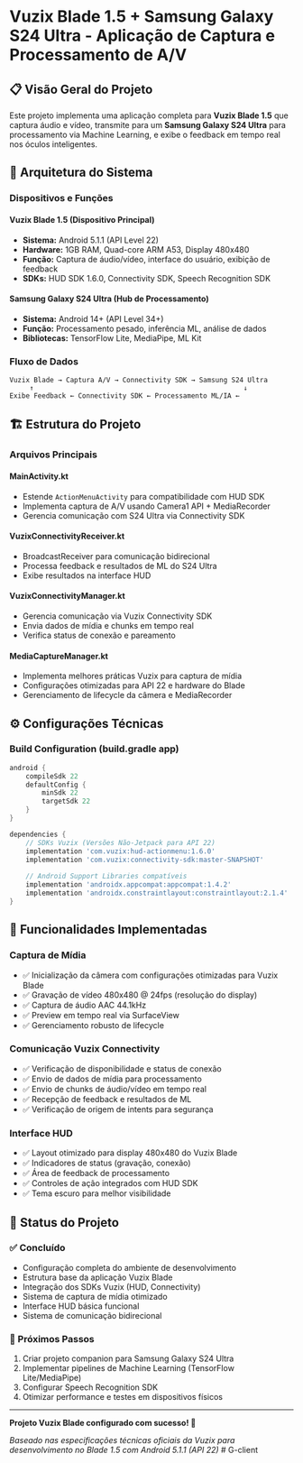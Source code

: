 # Vuzix Blade 1.5 + Samsung Galaxy S24 Ultra - Aplicação de Captura e Processamento de A/V

## 📋 Visão Geral do Projeto

Este projeto implementa uma aplicação completa para **Vuzix Blade 1.5** que captura áudio e vídeo, transmite para um **Samsung Galaxy S24 Ultra** para processamento via Machine Learning, e exibe o feedback em tempo real nos óculos inteligentes.

## 🔧 Arquitetura do Sistema

### **Dispositivos e Funções**

#### **Vuzix Blade 1.5 (Dispositivo Principal)**
- **Sistema:** Android 5.1.1 (API Level 22)
- **Hardware:** 1GB RAM, Quad-core ARM A53, Display 480x480
- **Função:** Captura de áudio/vídeo, interface do usuário, exibição de feedback
- **SDKs:** HUD SDK 1.6.0, Connectivity SDK, Speech Recognition SDK

#### **Samsung Galaxy S24 Ultra (Hub de Processamento)**
- **Sistema:** Android 14+ (API Level 34+)
- **Função:** Processamento pesado, inferência ML, análise de dados
- **Bibliotecas:** TensorFlow Lite, MediaPipe, ML Kit

### **Fluxo de Dados**
```
Vuzix Blade → Captura A/V → Connectivity SDK → Samsung S24 Ultra
     ↑                                                    ↓
Exibe Feedback ← Connectivity SDK ← Processamento ML/IA ←
```

## 🏗️ Estrutura do Projeto

### **Arquivos Principais**

#### **MainActivity.kt**
- Estende `ActionMenuActivity` para compatibilidade com HUD SDK
- Implementa captura de A/V usando Camera1 API + MediaRecorder
- Gerencia comunicação com S24 Ultra via Connectivity SDK

#### **VuzixConnectivityReceiver.kt**
- BroadcastReceiver para comunicação bidirecional
- Processa feedback e resultados de ML do S24 Ultra
- Exibe resultados na interface HUD

#### **VuzixConnectivityManager.kt**
- Gerencia comunicação via Vuzix Connectivity SDK
- Envia dados de mídia e chunks em tempo real
- Verifica status de conexão e pareamento

#### **MediaCaptureManager.kt**
- Implementa melhores práticas Vuzix para captura de mídia
- Configurações otimizadas para API 22 e hardware do Blade
- Gerenciamento de lifecycle da câmera e MediaRecorder

## ⚙️ Configurações Técnicas

### **Build Configuration (build.gradle app)**
```gradle
android {
    compileSdk 22
    defaultConfig {
        minSdk 22
        targetSdk 22
    }
}

dependencies {
    // SDKs Vuzix (Versões Não-Jetpack para API 22)
    implementation 'com.vuzix:hud-actionmenu:1.6.0'
    implementation 'com.vuzix:connectivity-sdk:master-SNAPSHOT'
    
    // Android Support Libraries compatíveis
    implementation 'androidx.appcompat:appcompat:1.4.2'
    implementation 'androidx.constraintlayout:constraintlayout:2.1.4'
}
```

## 🎯 Funcionalidades Implementadas

### **Captura de Mídia**
- ✅ Inicialização da câmera com configurações otimizadas para Vuzix Blade
- ✅ Gravação de vídeo 480x480 @ 24fps (resolução do display)
- ✅ Captura de áudio AAC 44.1kHz
- ✅ Preview em tempo real via SurfaceView
- ✅ Gerenciamento robusto de lifecycle

### **Comunicação Vuzix Connectivity**
- ✅ Verificação de disponibilidade e status de conexão
- ✅ Envio de dados de mídia para processamento
- ✅ Envio de chunks de áudio/vídeo em tempo real
- ✅ Recepção de feedback e resultados de ML
- ✅ Verificação de origem de intents para segurança

### **Interface HUD**
- ✅ Layout otimizado para display 480x480 do Vuzix Blade
- ✅ Indicadores de status (gravação, conexão)
- ✅ Área de feedback de processamento
- ✅ Controles de ação integrados com HUD SDK
- ✅ Tema escuro para melhor visibilidade

## 🏁 Status do Projeto

### **✅ Concluído**
- Configuração completa do ambiente de desenvolvimento
- Estrutura base da aplicação Vuzix Blade
- Integração dos SDKs Vuzix (HUD, Connectivity)
- Sistema de captura de mídia otimizado
- Interface HUD básica funcional
- Sistema de comunicação bidirecional

### **🔄 Próximos Passos**
1. Criar projeto companion para Samsung Galaxy S24 Ultra
2. Implementar pipelines de Machine Learning (TensorFlow Lite/MediaPipe)
3. Configurar Speech Recognition SDK
4. Otimizar performance e testes em dispositivos físicos

---

**Projeto Vuzix Blade configurado com sucesso! 🚀**

*Baseado nas especificações técnicas oficiais da Vuzix para desenvolvimento no Blade 1.5 com Android 5.1.1 (API 22)*
#   G - c l i e n t  
 